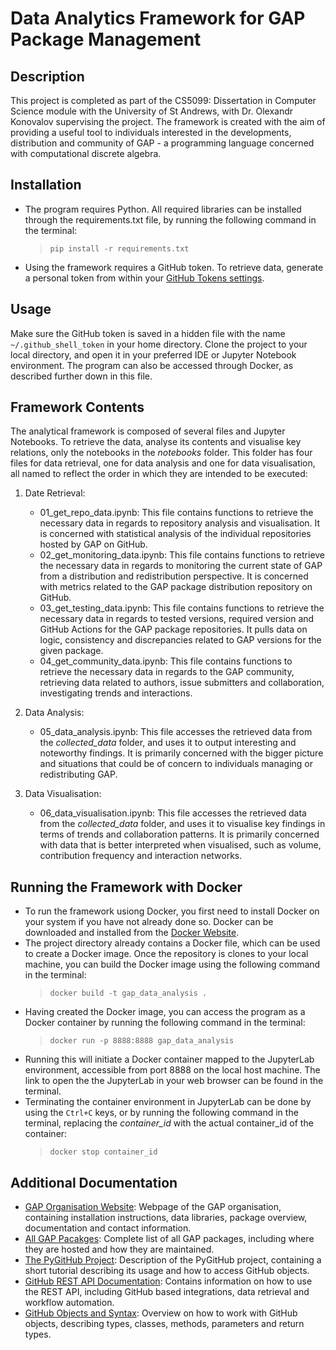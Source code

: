 # Data Analytics Framework for GAP Package Management

## Description

This project is completed as part of the CS5099: Dissertation in Computer Science module with the University of St Andrews, with Dr. Olexandr Konovalov supervising the project. The framework is created with the aim of providing a useful tool to individuals interested in the developments, distribution and community of GAP - a programming language concerned with computational discrete algebra.

## Installation

- The program requires Python. All required libraries can be installed through the requirements.txt file, by running the following command in the terminal:
  > `pip install -r requirements.txt`
- Using the framework requires a GitHub token. To retrieve data, generate a personal token from within your [GitHub Tokens settings](https://github.com/settings/tokens).

## Usage

Make sure the GitHub token is saved in a hidden file with the name `~/.github_shell_token` in your home directory. Clone the project to your local directory, and open it in your preferred IDE or Jupyter Notebook environment. The program can also be accessed through Docker, as described further down in this file.

## Framework Contents

The analytical framework is composed of several files and Jupyter Notebooks. To retrieve the data, analyse its contents and visualise key relations, only the notebooks in the _notebooks_ folder. This folder has four files for data retrieval, one for data analysis and one for data visualisation, all named to reflect the order in which they are intended to be executed:

1. Date Retrieval:

   - 01_get_repo_data.ipynb: This file contains functions to retrieve the necessary data in regards to repository analysis and visualisation. It is concerned with statistical analysis of the individual repositories hosted by GAP on GitHub.
   - 02_get_monitoring_data.ipynb: This file contains functions to retrieve the necessary data in regards to monitoring the current state of GAP from a distribution and redistribution perspective. It is concerned with metrics related to the GAP package distribution repository on GitHub.
   - 03_get_testing_data.ipynb: This file contains functions to retrieve the necessary data in regards to tested versions, required version and GitHub Actions for the GAP package repositories. It pulls data on logic, consistency and discrepancies related to GAP versions for the given package.
   - 04_get_community_data.ipynb: This file contains functions to retrieve the necessary data in regards to the GAP community, retrieving data related to authors, issue submitters and collaboration, investigating trends and interactions.

2. Data Analysis:

   - 05_data_analysis.ipynb: This file accesses the retrieved data from the _collected_data_ folder, and uses it to output interesting and noteworthy findings. It is primarily concerned with the bigger picture and situations that could be of concern to individuals managing or redistributing GAP.

3. Data Visualisation:
   - 06_data_visualisation.ipynb: This file accesses the retrieved data from the _collected_data_ folder, and uses it to visualise key findings in terms of trends and collaboration patterns. It is primarily concerned with data that is better interpreted when visualised, such as volume, contribution frequency and interaction networks.

## Running the Framework with Docker

- To run the framework usiong Docker, you first need to install Docker on your system if you have not already done so. Docker can be downloaded and installed from the [Docker Website](https://www.docker.com/get-started/).
- The project directory already contains a Docker file, which can be used to create a Docker image. Once the repository is clones to your local machine, you can build the Docker image using the following command in the terminal:
  > `docker build -t gap_data_analysis .`
- Having created the Docker image, you can access the program as a Docker container by running the following command in the terminal:
  > `docker run -p 8888:8888 gap_data_analysis`
- Running this will initiate a Docker container mapped to the JupyterLab environment, accessible from port 8888 on the local host machine. The link to open the the JupyterLab in your web browser can be found in the terminal.
- Terminating the container environment in JupyterLab can be done by using the `Ctrl+C` keys, or by running the following command in the terminal, replacing the _container_id_ with the actual container_id of the container:
  > `docker stop container_id`

## Additional Documentation

- [GAP Organisation Website](https://www.gap-system.org/): Webpage of the GAP organisation, containing installation instructions, data libraries, package overview, documentation and contact information.
- [All GAP Pacakges](https://gap-packages.github.io/): Complete list of all GAP packages, including where they are hosted and how they are maintained.
- [The PyGitHub Project](https://pypi.org/project/PyGithub/): Description of the PyGitHub project, containing a short tutorial describing its usage and how to access GitHub objects.
- [GitHub REST API Documentation](https://docs.github.com/en/rest?apiVersion=2022-11-28): Contains information on how to use the REST API, including GitHub based integrations, data retrieval and workflow automation.
- [GitHub Objects and Syntax](https://pygithub.readthedocs.io/en/latest/github_objects.html): Overview on how to work with GitHub objects, describing types, classes, methods, parameters and return types.
